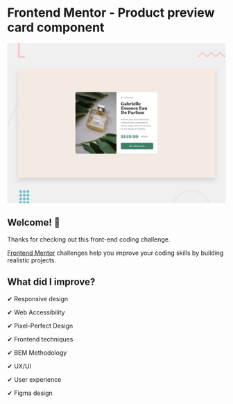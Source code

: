 # Frontend Mentor - Product preview card component


![Design preview for the Product preview card component coding challenge](./design/desktop-preview.jpg)

## Welcome! 👋


Thanks for checking out this front-end coding challenge.


[Frontend Mentor](https://www.frontendmentor.io) challenges help you improve your coding skills by building realistic projects.



## What did I improve?



✔ Responsive design

✔ Web Accessibility

✔ Pixel-Perfect Design

✔ Frontend techniques

✔ BEM Methodology

✔ UX/UI

✔ User experience

✔ Figma design

